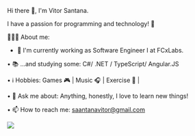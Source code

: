 Hi there 👋, I'm Vitor Santana.


I have a passion for programming and technology! 🚀

👨🏽‍💻 About me:

* 🏢 I'm currently working as Software Engineer I at FCxLabs.

• 📚 ...and studying some: C#/ .NET / TypeScript/ Angular.JS

• ℹ️ Hobbies: Games 🎮 | Music 🎧 | Exercise 🏃 |

• 💬 Ask me about: Anything, honestly, I love to learn new things!

• 📫 How to reach me: saantanavitor@gmail.com

<a href="https://www.linkedin.com/in/vittorsantana/">
  <img src="https://img.shields.io/badge/LinkedIn-blue?style=flat&logo=linkedin&labelColor=blue" />
</a>

